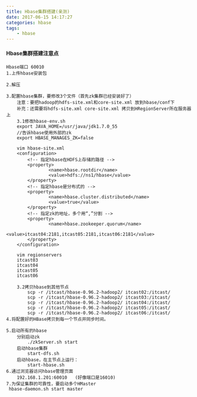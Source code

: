 ```yaml
---
title: Hbase集群搭建(亲测)
date: 2017-06-15 14:17:27
categories:	hbase
tags: 
	- hbase
---
```


<!-- toc -->



#### Hbase集群搭建注意点
	Hbase端口 60010 
	1.上传hbase安装包
	
	2.解压
	
	3.配置hbase集群，要修改3个文件（首先zk集群已经安装好了）
		注意：要把hadoop的hdfs-site.xml和core-site.xml 放到hbase/conf下
		补充：还需要将hdfs-site.xml core-site.xml 拷贝到HRegionServer所在服务器上
		3.1修改hbase-env.sh
		export JAVA_HOME=/usr/java/jdk1.7.0_55
		//告诉hbase使用外部的zk
		export HBASE_MANAGES_ZK=false
		
		vim hbase-site.xml
		<configuration>
			<!-- 指定hbase在HDFS上存储的路径 -->
			<property>
					<name>hbase.rootdir</name>
					<value>hdfs://ns1/hbase</value>
			</property>
			<!-- 指定hbase是分布式的 -->
			<property>
					<name>hbase.cluster.distributed</name>
					<value>true</value>
			</property>
			<!-- 指定zk的地址，多个用“,”分割 -->
			<property>
					<name>hbase.zookeeper.quorum</name>
					<value>itcast04:2181,itcast05:2181,itcast06:2181</value>
			</property>
		</configuration>
		
		vim regionservers
		itcast03
		itcast04
		itcast05
		itcast06
		
		3.2拷贝hbase到其他节点
			scp -r /itcast/hbase-0.96.2-hadoop2/ itcast02:/itcast/
			scp -r /itcast/hbase-0.96.2-hadoop2/ itcast03:/itcast/
			scp -r /itcast/hbase-0.96.2-hadoop2/ itcast04:/itcast/
			scp -r /itcast/hbase-0.96.2-hadoop2/ itcast05:/itcast/
			scp -r /itcast/hbase-0.96.2-hadoop2/ itcast06:/itcast/
	4.将配置好的HBase拷贝到每一个节点并同步时间。
	
	5.启动所有的hbase
		分别启动zk
			./zkServer.sh start
		启动hbase集群
			start-dfs.sh
		启动hbase，在主节点上运行：
			start-hbase.sh
	6.通过浏览器访问hbase管理页面            
		192.168.1.201:60010   (好像端口是16010)
	7.为保证集群的可靠性，要启动多个HMaster
     hbase-daemon.sh start master